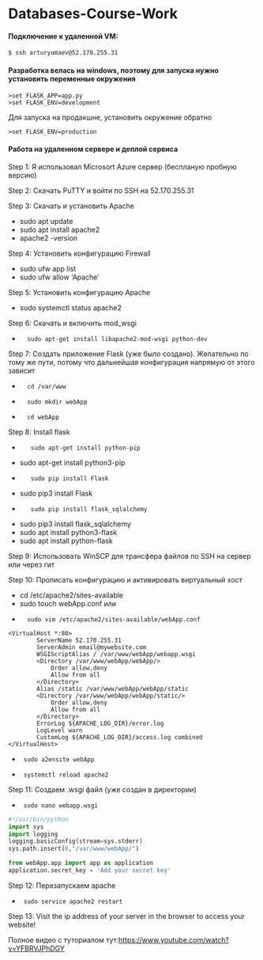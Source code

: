 # Databases-Course-Work

#### Подключение к удаленной VM:

```
$ ssh arturyumaev@52.170.255.31
```

#### Разработка велась на windows, поэтому для запуска нужно установить переменные окружения

```
>set FLASK_APP=app.py
>set FLASK_ENV=development
```

Для запуска на продакшне, установить окружение обратно

```
>set FLASK_ENV=production
```

#### Работа на удаленном сервере и деплой сервиса

Step 1: Я использовал Microsort Azure сервер (беспланую пробную версию)

Step 2: Скачать PuTTY и войти по SSH на 52.170.255.31

Step 3: Скачать и установить Apache
- sudo apt update
- sudo apt install apache2
- apache2 -version

Step 4: Установить конфигурацию Firewall
- sudo ufw app list
- sudo ufw allow ‘Apache’

Step 5: Установить конфигурацию Apache
- sudo systemctl status apache2  

Step 6: Скачать и включить mod_wsgi
-       sudo apt-get install libapache2-mod-wsgi python-dev

Step 7: Создать приложение Flask (уже было создано). Желательно по тому же пути, потому что дальнейшая конфигурация напрямую от этого зависит
-       cd /var/www 
-       sudo mkdir webApp
-       cd webApp

Step 8: Install flask
-        sudo apt-get install python-pip
- 	 sudo apt-get install python3-pip 
-        sudo pip install Flask 
- 	 sudo pip3 install Flask
-        sudo pip install flask_sqlalchemy
- 	 sudo pip3 install flask_sqlalchemy
- 	 sudo apt install python3-flask
-	 sudo apt install python-flask

Step 9: Использовать WinSCP для трансфера файлов по SSH на сервер или через гит

Step 10: Прописать конфигурацию и активировать виртуальный хост
- 	cd /etc/apache2/sites-available
- 	sudo touch webApp.conf
или
-       sudo vim /etc/apache2/sites-available/webApp.conf

```
<VirtualHost *:80>
		ServerName 52.170.255.31
		ServerAdmin email@mywebsite.com
		WSGIScriptAlias / /var/www/webApp/webapp.wsgi
		<Directory /var/www/webApp/webApp/>
			Order allow,deny
			Allow from all
		</Directory>
		Alias /static /var/www/webApp/webApp/static
		<Directory /var/www/webApp/webApp/static/>
			Order allow,deny
			Allow from all
		</Directory>
		ErrorLog ${APACHE_LOG_DIR}/error.log
		LogLevel warn
		CustomLog ${APACHE_LOG_DIR}/access.log combined
</VirtualHost>
```


-      sudo a2ensite webApp 
-      systemctl reload apache2

Step 11: Создаем  .wsgi файл (уже создан в директории)
-      sudo nano webapp.wsgi 

```python
#!/usr/bin/python
import sys
import logging
logging.basicConfig(stream=sys.stderr)
sys.path.insert(0,"/var/www/webApp/")

from webApp.app import app as application
application.secret_key = 'Add your secret key'
```


Step 12: Перезапускаем apache
-      sudo service apache2 restart 

Step 13: Visit the ip address of your server in the browser to  access your website!

Полное видео с туториалом тут:https://www.youtube.com/watch?v=YFBRVJPhDGY

